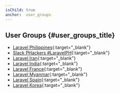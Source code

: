 ```yaml
---
isChild: true
anchor:  user_groups
---
```


## User Groups {#user_groups_title}

- [Laravel Philippines](https://www.facebook.com/groups/laravelph/){:target="_blank"}
- [Slack PHackers #LaravelPH](https://phackers.slack.com/messages/laravelph/){:target="_blank"}
- [Laravel Iran](http://laratalks.com){:target="_blank"}
- [Laravel India](https://www.facebook.com/groups/Laravel.Group.India/){:target="_blank"}
- [Laravel France](http://laravel.fr/){:target="_blank"}
- [Laravel Myanmar](http://laravelmyanmar.com/){:target="_blank"}
- [Laravel Spain](http://laraveles.com/foro/){:target="_blank"}
- [Laravel Korea](https://www.laravel.co.kr/){:target="_blank"}
